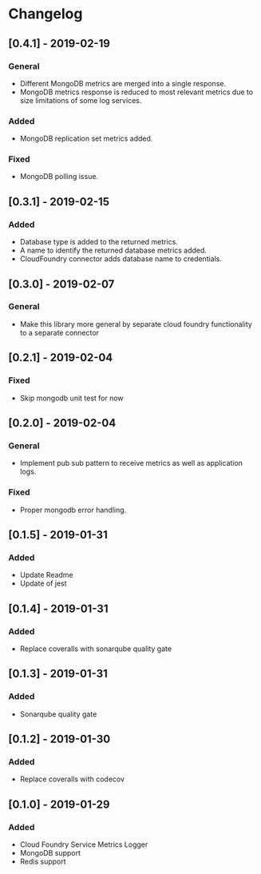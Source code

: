 # Changelog

## [0.4.1] - 2019-02-19

### General

- Different MongoDB metrics are merged into a single response.
- MongoDB metrics response is reduced to most relevant metrics due to size limitations of some log services.

### Added
- MongoDB replication set metrics added.

### Fixed

- MongoDB polling issue.

## [0.3.1] - 2019-02-15

### Added

- Database type is added to the returned metrics.
- A name to identify the returned database metrics added.
- CloudFoundry connector adds database name to credentials.

## [0.3.0] - 2019-02-07

### General

- Make this library more general by separate cloud foundry functionality to a separate connector

## [0.2.1] - 2019-02-04

### Fixed

- Skip mongodb unit test for now

## [0.2.0] - 2019-02-04

### General

- Implement pub sub pattern to receive metrics as well as application logs.

### Fixed

- Proper mongodb error handling.

## [0.1.5] - 2019-01-31

### Added

- Update Readme
- Update of jest

## [0.1.4] - 2019-01-31

### Added

- Replace coveralls with sonarqube quality gate

## [0.1.3] - 2019-01-31

### Added

- Sonarqube quality gate

## [0.1.2] - 2019-01-30

### Added

- Replace coveralls with codecov

## [0.1.0] - 2019-01-29

### Added

- Cloud Foundry Service Metrics Logger
- MongoDB support
- Redis support
